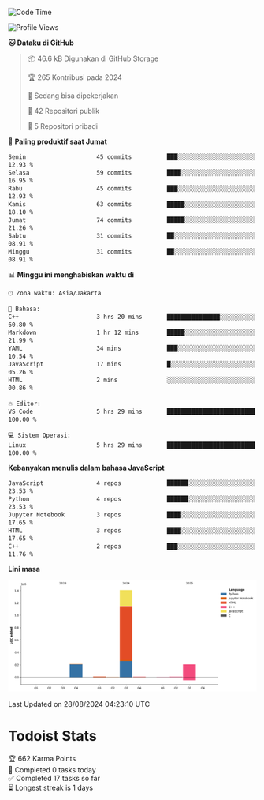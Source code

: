 <!--START_SECTION:waka-->
![Code Time](http://img.shields.io/badge/Code%20Time-24%20hrs%2034%20mins-blue)

![Profile Views](http://img.shields.io/badge/Profil%20dilihat-60-blue)

**🐱 Dataku di GitHub** 

> 📦 46.6 kB Digunakan di GitHub Storage 
 > 
> 🏆 265 Kontribusi pada 2024
 > 
> 💼 Sedang bisa dipekerjakan
 > 
> 📜 42 Repositori publik 
 > 
> 🔑 5 Repositori pribadi 
 > 
📅 **Paling produktif saat Jumat** 

```text
Senin                    45 commits          ███░░░░░░░░░░░░░░░░░░░░░░   12.93 % 
Selasa                   59 commits          ████░░░░░░░░░░░░░░░░░░░░░   16.95 % 
Rabu                     45 commits          ███░░░░░░░░░░░░░░░░░░░░░░   12.93 % 
Kamis                    63 commits          █████░░░░░░░░░░░░░░░░░░░░   18.10 % 
Jumat                    74 commits          █████░░░░░░░░░░░░░░░░░░░░   21.26 % 
Sabtu                    31 commits          ██░░░░░░░░░░░░░░░░░░░░░░░   08.91 % 
Minggu                   31 commits          ██░░░░░░░░░░░░░░░░░░░░░░░   08.91 % 
```


📊 **Minggu ini menghabiskan waktu di** 

```text
🕑︎ Zona waktu: Asia/Jakarta

💬 Bahasa: 
C++                      3 hrs 20 mins       ███████████████░░░░░░░░░░   60.80 % 
Markdown                 1 hr 12 mins        █████░░░░░░░░░░░░░░░░░░░░   21.99 % 
YAML                     34 mins             ███░░░░░░░░░░░░░░░░░░░░░░   10.54 % 
JavaScript               17 mins             █░░░░░░░░░░░░░░░░░░░░░░░░   05.26 % 
HTML                     2 mins              ░░░░░░░░░░░░░░░░░░░░░░░░░   00.86 % 

🔥 Editor: 
VS Code                  5 hrs 29 mins       █████████████████████████   100.00 % 

💻 Sistem Operasi: 
Linux                    5 hrs 29 mins       █████████████████████████   100.00 % 
```

**Kebanyakan menulis dalam bahasa JavaScript** 

```text
JavaScript               4 repos             ██████░░░░░░░░░░░░░░░░░░░   23.53 % 
Python                   4 repos             ██████░░░░░░░░░░░░░░░░░░░   23.53 % 
Jupyter Notebook         3 repos             ████░░░░░░░░░░░░░░░░░░░░░   17.65 % 
HTML                     3 repos             ████░░░░░░░░░░░░░░░░░░░░░   17.65 % 
C++                      2 repos             ███░░░░░░░░░░░░░░░░░░░░░░   11.76 % 
```



**Lini masa**

![Lines of Code chart](https://raw.githubusercontent.com/yusuf601/yusuf601/main/assets/bar_graph.png)


 Last Updated on 28/08/2024 04:23:10 UTC
<!--END_SECTION:waka-->
# Todoist Stats

<!-- TODO-IST:START -->
🏆  662 Karma Points           
🌸  Completed 0 tasks today           
✅  Completed 17 tasks so far           
⏳  Longest streak is 1 days
<!-- TODO-IST:END -->
